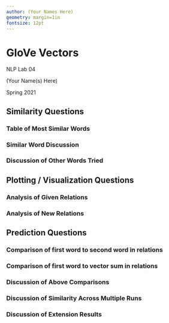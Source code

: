 ```yaml
---
author: (Your Names Here)
geometry: margin=1in
fontsize: 12pt
--- 
```


# GloVe Vectors

NLP Lab 04

(Your Name(s) Here) 

Spring 2021


## Similarity Questions

### Table of Most Similar Words

### Similar Word Discussion

### Discussion of Other Words Tried


## Plotting / Visualization Questions

### Analysis of Given Relations

### Analysis of New Relations


## Prediction Questions

### Comparison of first word to second word in relations

### Comparison of first word to vector sum in relations

### Discussion of Above Comparisons

### Discussion of Similarity Across Multiple Runs

### Discussion of Extension Results
